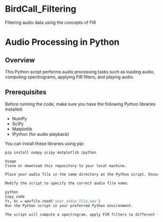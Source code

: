 # BirdCall_Filtering
Filtering audio data using the concepts of FIR

# Audio Processing in Python

## Overview

This Python script performs audio processing tasks such as loading audio, computing spectrograms, applying FIR filters, and playing audio. 

## Prerequisites

Before running the code, make sure you have the following Python libraries installed:
- NumPy
- SciPy
- Matplotlib
- IPython (for audio playback)

You can install these libraries using pip:

```bash
pip install numpy scipy matplotlib ipython

Usage
Clone or download this repository to your local machine.

Place your audio file in the same directory as the Python script. Ensure the audio file is in a supported format (e.g., WAV or MP3).

Modify the script to specify the correct audio file name:

python
Copy code
fs, bc = wavfile.read('your_audio_file.wav')
Run the Python script in your preferred Python environment.

The script will compute a spectrogram, apply FIR filters to different frequency ranges, and play the original and filtered audio. The results will be displayed in the matplotlib window, and you will hear the audio through your computer's audio output.




